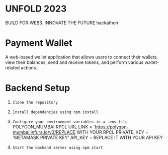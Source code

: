 # UNFOLD 2023
  BUILD FOR WEB3. INNOVATE THE FUTURE
hackathon

# Payment Wallet
A web-based wallet application that allows users to connect their wallets, view their balances, send and receive tokens, and perform various wallet-related actions..

# Backend Setup

1. `Clone the repository`
2. `Install dependencies using npm install`
3. `Configure your environment variables in a .env file`
    POLYGON_MUMBAI RPCL URL LINK = 'https://polygon-mumbai.infura.io/v3/REPLACE WITH YOUR RPCL
    PRIVATE_KEY = 'METAMASK PRIVATE KEY'
    API_KEY = REPLACE IT WITH YOUR API KEY
   
4. `Start the backend server using npm start`
